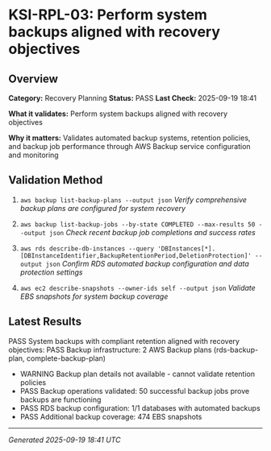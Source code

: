 # KSI-RPL-03: Perform system backups aligned with recovery objectives

## Overview

**Category:** Recovery Planning
**Status:** PASS
**Last Check:** 2025-09-19 18:41

**What it validates:** Perform system backups aligned with recovery objectives

**Why it matters:** Validates automated backup systems, retention policies, and backup job performance through AWS Backup service configuration and monitoring

## Validation Method

1. `aws backup list-backup-plans --output json`
   *Verify comprehensive backup plans are configured for system recovery*

2. `aws backup list-backup-jobs --by-state COMPLETED --max-results 50 --output json`
   *Check recent backup job completions and success rates*

3. `aws rds describe-db-instances --query 'DBInstances[*].[DBInstanceIdentifier,BackupRetentionPeriod,DeletionProtection]' --output json`
   *Confirm RDS automated backup configuration and data protection settings*

4. `aws ec2 describe-snapshots --owner-ids self --output json`
   *Validate EBS snapshots for system backup coverage*

## Latest Results

PASS System backups with compliant retention aligned with recovery objectives: PASS Backup infrastructure: 2 AWS Backup plans (rds-backup-plan, complete-backup-plan)
- WARNING Backup plan details not available - cannot validate retention policies
- PASS Backup operations validated: 50 successful backup jobs prove backups are functioning
- PASS RDS backup configuration: 1/1 databases with automated backups
- PASS Additional backup coverage: 474 EBS snapshots

---
*Generated 2025-09-19 18:41 UTC*